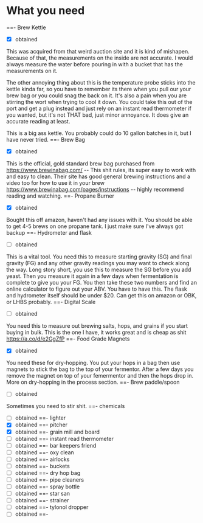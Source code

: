 # What you need

==- Brew Kettle
- [x] obtained

This was acquired from that weird auction site and it is kind of mishapen. Because of that, the measurements on the inside are not accurate. I would always measure the water before pouring in with a bucket that has the measurements on it.

The other annoying thing about this is the temperature probe sticks into the kettle kinda far, so you have to remember its there when you pull our your brew bag or you could snag the back on it. It's also a pain when you are stirring the wort when trying to cool it down. You could take this out of the port and get a plug instead and just rely on an instant read thermometer if you wanted, but it's not THAT bad, just minor annoyance. It does give an accurate reading at least.

This is a big ass kettle. You probably could do 10 gallon batches in it, but I have never tried.
==- Brew Bag
- [x] obtained

This is the official, gold standard brew bag purchased from https://www.brewinabag.com/ -- This shit rules, its super easy to work with and easy to clean. Their site has good general brewing instructions and a video too for how to use it in your brew https://www.brewinabag.com/pages/instructions -- highly recommend reading and watching.
==- Propane Burner
- [x] obtained

Bought this off amazon, haven't had any issues with it. You should be able to get 4-5 brews on one propane tank. I just make sure I've always got backup
==- Hydrometer and flask
- [ ] obtained

This is a vital tool. You need this to measure starting gravity (SG) and final gravity (FG) and any other gravity readings you may want to check along the way. Long story short, you use this to measure the SG before you add yeast. Then you measure it again in a few days when fermentation is complete to give you your FG. You then take these two numbers and find an online calculator to figure out your ABV. You have to have this. The flask and hydrometer itself should be under $20. Can get this on amazon or OBK, or LHBS probably.
==- Digital Scale
- [ ] obtained

You need this to measure out brewing salts, hops, and grains if you start buying in bulk. This is the one I have, it works great and is cheap as shit https://a.co/d/e2GgZfP
==- Food Grade Magnets
- [x] obtained

You need these for dry-hopping. You put your hops in a bag then use magnets to stick the bag to the top of your fermentor. After a few days you remove the magnet on top of your femermentor and then the hops drop in. More on dry-hopping in the process section.
==- Brew paddle/spoon
- [ ] obtained

Sometimes you need to stir shit.
==- chemicals
- [ ] obtained
==- lighter
- [x] obtained
==- pitcher
- [x] obtained
==- grain mill and board
- [ ] obtained
==- instant read thermometer
- [ ] obtained
==- bar keepers friend
- [ ] obtained
==- oxy clean
- [ ] obtained
==- airlocks
- [ ] obtained
==- buckets
- [ ] obtained
==- dry hop bag
- [ ] obtained
==- pipe cleaners
- [ ] obtained
==- spray bottle
- [ ] obtained
==- star san
- [ ] obtained
==- strainer
- [ ] obtained
==- tylonol dropper
- [ ] obtained
==-
